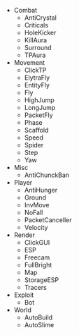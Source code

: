 - Combat
  - AntiCrystal
  - Criticals
  - HoleKicker
  - KillAura
  - Surround
  - TPAura
- Movement
  - ClickTP
  - ElytraFly
  - EntityFly
  - Fly
  - HighJump
  - LongJump
  - PacketFly
  - Phase
  - Scaffold
  - Speed
  - Spider
  - Step
  - Yaw
- Misc
  - AntiChunckBan
- Player
  - AntiHunger
  - Ground
  - InvMove
  - NoFall
  - PacketCanceller
  - Velocity
- Render
  - ClickGUI
  - ESP
  - Freecam
  - FullBright
  - Map
  - StorageESP
  - Tracers
- Exploit
  - Bot
- World
  - AutoBuild
  - AutoSlime
